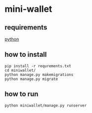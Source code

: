 # mini-wallet
## requirements
[python](https://www.python.org/)
## how to install
```
pip install -r requrements.txt
cd miniwallet/
python manage.py makemigrations
python manage.py migrate
```
## how to run
```
python miniwallet/manage.py runserver
```
